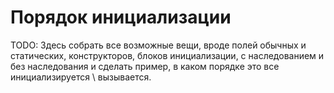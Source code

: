 # Порядок инициализации

TODO: Здесь собрать все возможные вещи, вроде полей обычных и статических, конструкторов, блоков инициализации, с наследованием и без наследования и сделать пример, в каком порядке это все инициализируется \ вызывается.